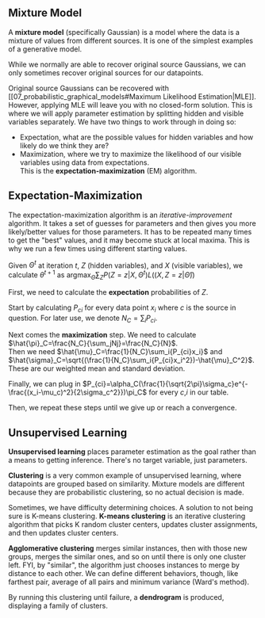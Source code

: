 ## Mixture Model

A **mixture model** (specifically Gaussian) is a model where the data is a mixture of values from different sources. It is one of the simplest examples of a generative model. 

While we normally are able to recover original source Gaussians, we can only sometimes recover original sources for our datapoints. 

Original source Gaussians can be recovered with [[07_probabilistic_graphical_models#Maximum Likelihood Estimation|MLE]]. However, applying MLE will leave you with no closed-form solution. This is where we will apply parameter estimation by splitting hidden and visible variables separately. We have two things to work through in doing so: 
- Expectation, what are the possible values for hidden variables and how likely do we think they are?
- Maximization, where we try to maximize the likelihood of our visible variables using data from expectations.  
This is the **expectation-maximization** (EM) algorithm. 

## Expectation-Maximization

The expectation-maximization algorithm is an *iterative-improvement* algorithm. It takes a set of guesses for parameters and then gives you more likely/better values for those parameters. It has to be repeated many times to get the "best" values, and it may become stuck at local maxima. This is why we run a few times using different starting values. 

Given $\Theta^t$ at iteration $t$, $Z$ (hidden variables), and $X$ (visible variables), we calculate $\theta^{t+1}$ as $\text{argmax}_\hat{\Theta}\sum_ZP(Z=z|X,\Theta^t)L((X,Z=z|\hat{\Theta}))$

First, we need to calculate the **expectation** probabilities of $Z$. 

Start by calculating $P_{ci}$ for every data point $x_i$ where $c$ is the source in question. For later use, we denote $N_C=\sum_iP_{ci}$. 

Next comes the **maximization** step. We need to calculate $\hat{\pi}_C=\frac{N_C}{\sum_jNj}=\frac{N_C}{N}$.  
Then we need $\hat{\mu}_C=\frac{1}{N_C}\sum_i{P_{ci}x_i}$ and $\hat{\sigma}_C=\sqrt{(\frac{1}{N_C}\sum_i{P_{ci}x_i^2})-\hat{\mu}_C^2}$. These are our weighted mean and standard deviation. 

Finally, we can plug in $P_{ci}=\alpha_C(\frac{1}{\sqrt{2\pi}\sigma_c}e^{-\frac{(x_i-\mu_c)^2}{2\sigma_c^2}})\pi_C$ for every $c$,$i$ in our table. 

Then, we repeat these steps until we give up or reach a convergence. 

## Unsupervised Learning

**Unsupervised learning** places parameter estimation as the goal rather than a means to getting inference. There's no target variable, just parameters. 

**Clustering** is a very common example of unsupervised learning, where datapoints are grouped based on similarity. Mixture models are different because they are probabilistic clustering, so no actual decision is made. 

Sometimes, we have difficulty determining choices. A solution to not being sure is K-means clustering. **K-means clustering** is an iterative clustering algorithm that picks K random cluster centers, updates cluster assignments, and then updates cluster centers. 

**Agglomerative clustering** merges similar instances, then with those new groups, merges the similar ones, and so on until there is only one cluster left. FYI, by "similar", the algorithm just chooses instances to merge by distance to each other. We can define different behaviors, though, like farthest pair, average of all pairs and minimum variance (Ward's method). 

By running this clustering until failure, a **dendrogram** is produced, displaying a family of clusters. 

